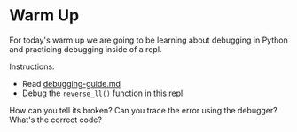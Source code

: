 # Warm Up

For today's warm up we are going to be learning about debugging in Python and practicing debugging inside of a repl.

Instructions:

- Read [debugging-guide.md](./debugging-guide.md)
- Debug the `reverse_ll()` function in [this repl](https://replit.com/@AdamOwada/Python-Warm-Up-Class-39#)

How can you tell its broken?
Can you trace the error using the debugger?
What's the correct code?

